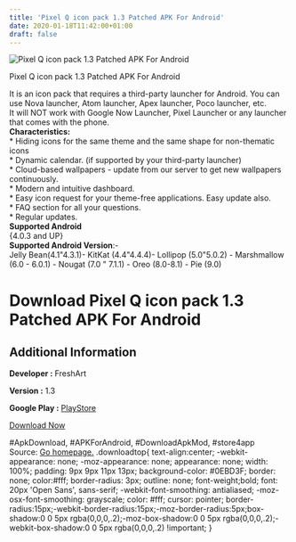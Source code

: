 ```yaml
---
title: 'Pixel Q icon pack 1.3 Patched APK For Android'
date: 2020-01-18T11:42:00+01:00
draft: false
---
```


![Pixel Q icon pack 1.3 Patched APK For Android](https://i0.wp.com/apkhome.net/wp-content/uploads/2020/01/Pixel-Q-icon-pack-1.3-Patched.png "Pixel Q icon pack 1.3 Patched APK For Android")

  

Pixel Q icon pack 1.3 Patched APK For Android

It is an icon pack that requires a third-party launcher for Android. You can use Nova launcher, Atom launcher, Apex launcher, Poco launcher, etc.  
It will NOT work with Google Now Launcher, Pixel Launcher or any launcher that comes with the phone.  
**Characteristics:**  
\* Hiding icons for the same theme and the same shape for non-thematic icons  
\* Dynamic calendar. (if supported by your third-party launcher)  
\* Cloud-based wallpapers - update from our server to get new wallpapers continuously.  
\* Modern and intuitive dashboard.  
\* Easy icon request for your theme-free applications. Easy update also.  
\* FAQ section for all your questions.  
\* Regular updates.  
**Supported Android**  
{4.0.3 and UP}  
**Supported Android Version**:-  
Jelly Bean(4.1"4.3.1)- KitKat (4.4"4.4.4)- Lollipop (5.0"5.0.2) - Marshmallow (6.0 - 6.0.1) - Nougat (7.0 " 7.1.1) - Oreo (8.0-8.1) - Pie (9.0)

Download Pixel Q icon pack 1.3 Patched APK For Android
======================================================

Additional Information
----------------------

**Developer :** FreshArt

**Version :** 1.3

**Google Play :** [PlayStore](https://play.google.com/store/apps/details?id=com.freshart.mypixelq)

  

[Download Now](https://store4app.co/post/pixel-q-icon-pack-1-3-patched-apk-for-android_1579336569)

  
#ApkDownload, #APKForAndroid, #DownloadApkMod, #store4app  
Source: [Go homepage.](https://store4app.co/post/pixel-q-icon-pack-1-3-patched-apk-for-android_1579336569) .downloadtop{ text-align:center; -webkit-appearance: none; -moz-appearance: none; appearance: none; width: 100%; padding: 9px 9px 11px 13px; background-color: #0EBD3F; border: none; color:#fff; border-radius: 3px; outline: none; font-weight;bold; font: 20px 'Open Sans', sans-serif; -webkit-font-smoothing: antialiased; -moz-osx-font-smoothing: grayscale; color: #fff; cursor: pointer; border-radius:15px;-webkit-border-radius:15px;-moz-border-radius:5px;box-shadow:0 0 5px rgba(0,0,0,.2);-moz-box-shadow:0 0 5px rgba(0,0,0,.2);-webkit-box-shadow:0 0 5px rgba(0,0,0,.2) !important; }